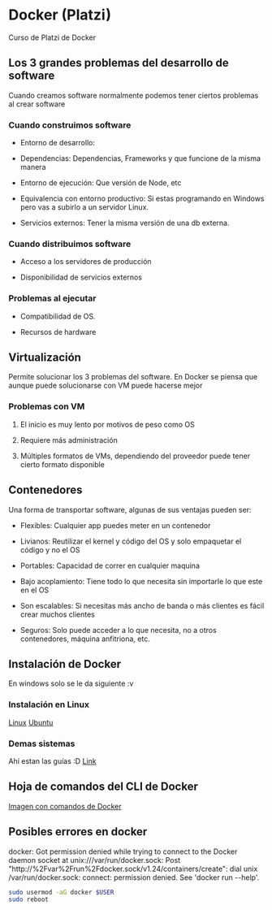 # Docker (Platzi)

Curso de Platzi de Docker

## Los 3 grandes problemas del desarrollo de software

Cuando creamos software normalmente podemos tener ciertos problemas al crear software

### Cuando construimos software

- Entorno de desarrollo: 

- Dependencias: Dependencias, Frameworks y que funcione de la misma manera

- Entorno de ejecución: Que versión de Node, etc

- Equivalencia con entorno productivo: Si estas programando en Windows pero vas a subirlo a un servidor Linux.

- Servicios externos: Tener la misma versión de una db externa.

### Cuando distribuimos software

- Acceso a los servidores de producción

- Disponibilidad de servicios externos

### Problemas al ejecutar

- Compatibilidad de OS.

- Recursos de hardware

## Virtualización

Permite solucionar los 3 problemas del software. En Docker se piensa que aunque puede solucionarse con VM puede hacerse mejor

### Problemas con VM

1. El inicio es muy lento por motivos de peso como OS

2. Requiere más administración

3. Múltiples formatos de VMs, dependiendo del proveedor puede tener cierto formato disponible

## Contenedores

Una forma de transportar software, algunas de sus ventajas pueden ser:

- Flexibles: Cualquier app puedes meter en un contenedor

- Livianos: Reutilizar el kernel y código del OS y solo empaquetar el código y no el OS

- Portables: Capacidad de correr en cualquier maquina

- Bajo acoplamiento: Tiene todo lo que necesita sin importarle lo que este en el OS

- Son escalables: Si necesitas más ancho de banda o más clientes es fácil crear muchos clientes

- Seguros: Solo puede acceder a lo que necesita, no a otros contenedores, máquina anfitriona, etc.

## Instalación de Docker

En windows solo se le da siguiente :v [](https://docs.docker.com/install/windows/)

### Instalación en Linux

[Linux](https://docs.docker.com/desktop/install/linux-install/)
[Ubuntu](https://docs.docker.com/desktop/install/ubuntu/)

### Demas sistemas

Ahí estan las guías :D [Link](https://docs.docker.com/get-docker/)

## Hoja de comandos del CLI de Docker

[Imagen con comandos de Docker](./readme_files/cheatsheet.webp)

## Posibles errores en docker

docker: Got permission denied while trying to connect to the Docker daemon socket at unix:///var/run/docker.sock: Post "http://%2Fvar%2Frun%2Fdocker.sock/v1.24/containers/create": dial unix /var/run/docker.sock: connect: permission denied.
See 'docker run --help'.

```bash
sudo usermod -aG docker $USER
sudo reboot
```
